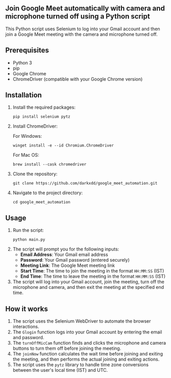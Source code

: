 
## Join Google Meet automatically with camera and microphone turned off using a Python script

This Python script uses Selenium to log into your Gmail account and then join a Google Meet meeting with the camera and microphone turned off.

## Prerequisites
- Python 3
- pip
- Google Chrome
- ChromeDriver (compatible with your Google Chrome version)

## Installation
1. Install the required packages:
   ```fish
   pip install selenium pytz
   ```
2. Install ChromeDriver:

   For Windows:
   ```fish
   winget install -e --id Chromium.ChromeDriver
   ```
   For Mac OS:
   ```fish
   brew install --cask chromedriver
   ```
4. Clone the repository:
   ```fish
   git clone https://github.com/darkxdd/google_meet_automation.git
   ```
5. Navigate to the project directory:
   ```fish
   cd google_meet_automation
   ```

## Usage
1. Run the script:
   ```fish
   python main.py
   ```
2. The script will prompt you for the following inputs:
   - **Email Address**: Your Gmail email address
   - **Password**: Your Gmail password (entered securely)
   - **Meeting Link**: The Google Meet meeting link
   - **Start Time**: The time to join the meeting in the format `HH:MM:SS` (IST)
   - **End Time**: The time to leave the meeting in the format `HH:MM:SS` (IST)
3. The script will log into your Gmail account, join the meeting, turn off the microphone and camera, and then exit the meeting at the specified end time.

## How it works
1. The script uses the Selenium WebDriver to automate the browser interactions.
2. The `Glogin` function logs into your Gmail account by entering the email and password.
3. The `turnOffMicCam` function finds and clicks the microphone and camera buttons to turn them off before joining the meeting.
4. The `joinNow` function calculates the wait time before joining and exiting the meeting, and then performs the actual joining and exiting actions.
5. The script uses the `pytz` library to handle time zone conversions between the user's local time (IST) and UTC.

